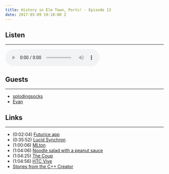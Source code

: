 ```yaml
---
title: History in Elm Town, Ports! - Episode 13
date: 2017-05-09 19:18:00 Z
---
```


## Listen
---

<audio controls>
    <source src="http://cast.rocks/hosting/6039/Elm-Town-13---History-of-Ports.mp3" type="audio/mpeg">
</audio>


<!--Show Notes – Episode 13 - History of Ports-->

<!--Recording date: 2017-05-04-->

## Guests
---

- [splodingsocks](https://twitter.com/splodingsocks)
- [Evan](https://twitter.com/czaplic)

## Links
---

- (0:02:04) [Futurice app](https://twitter.com/ohanhi/status/859664021150158849)
- (0:35:52) [Lucid Synchron](http://www.di.ens.fr/~pouzet/bib/chap_lucid_synchrone_english_iste08.pdf)
- (1:00:06) [MLton](http://www.mlton.org/)
- (1:04:06) [Noodle salad with a peanut sauce](https://t.co/pt9WgUYHJP)
- (1:04:25) [The Coup](https://www.youtube.com/watch?v=-v-rIWUAQuI&feature=youtu.be)
- (1:04:56) [HTC Vive](https://www.vive.com/us/)
- [Stories from the C++ Creator](https://www.youtube.com/watch?v=2egL4y_VpYg&feature=youtu.be)

<!--<iframe src="https://cast.rocks/player/6039/Elm-Town-13---History-of-Ports.mp3?episodeTitle=History%20in%20Elm%20Town%2C%20Ports!&podcastTitle=Elm%20Town&episodeDate=May%209th%2C%202017&imageURL=https%3A%2F%2Fcast.rocks%2Fhosting%2F6039%2Ffeeds%2F8YSE5.jpg&itunesLink=https%3A%2F%2Fitunes.apple.com%2Fus%2Fpodcast%2Felm-town%2Fid1158047037%3Fmt%3D2" style="border: none; min-height: 265px; max-height: 320px; max-width: 558px; min-width: 270px; width: 100%; height: 100%;" scrollbars="no"></iframe>-->